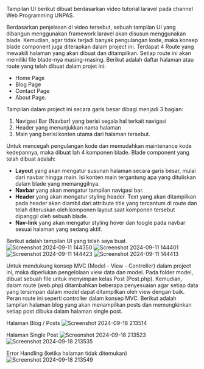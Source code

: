 Tampilan UI berikut dibuat berdasarkan video tutorial laravel pada channel Web Programming UNPAS.

Berdasarkan penjelasan di video tersebut, sebuah tampilan UI yang dibangun menggunakan framework laravel akan disusun menggunakan blade. Kemudian, agar tidak terjadi banyak pengulangan kode, maka konsep blade component juga diterapkan dalam project ini. Terdapat 4 Route yang mewakili halaman yang akan dibuat dan ditampilkan. Setiap route ini akan memiliki file blade-nya masing-masing. Berikut adalah daftar halaman atau route yang telah dibuat dalam projet ini:
- Home Page
- Blog Page
- Contact Page
- About Page.

Tampilan dalam project ini secara garis besar dibagi menjadi 3 bagian: 
1) Navigasi Bar (Navbar) yang berisi segala hal terkait navigasi
2) Header yang menunjukkan nama halaman
3) Main yang berisi konten utama dari halaman tersebut.

Untuk mencegah pengulangan kode dan memudahkan maintenance kode kedepannya, maka dibuat lah 4 komponen blade. Blade component yang telah dibuat adalah:
- **Layout** yang akan mengatur susunan halaman secara garis besar, mulai dari navbar hingga main. Isi konten main tergantung apa yang dituliskan dalam blade yang memanggilnya.
- **Navbar** yang akan mengatur tampilan navigasi bar.
- **Header** yang akan mengatur styling header. Text yang akan ditampilkan pada header akan diambil dari attribute title yang tercantum di route dan telah diteruskan oleh komponen layout saat komponen tersebut dipanggil oleh sebuah blade.
- **Nav-link** yang akan mengatur styling hover dan toogle pada navbar sesuai halaman yang sedang aktif.

Berikut adalah tampilan UI yang telah saya buat.
![Screenshot 2024-09-11 144350](https://github.com/user-attachments/assets/a45d2487-99fe-4ac5-9bc1-41823bc9ffc5)
![Screenshot 2024-09-11 144401](https://github.com/user-attachments/assets/f10ce790-aac0-44e8-bebb-271004cad66a)
![Screenshot 2024-09-11 144423](https://github.com/user-attachments/assets/f2947cb2-73f0-42ff-9755-c0cae12d59c6)
![Screenshot 2024-09-11 144413](https://github.com/user-attachments/assets/cf9403b6-4be0-4495-96d9-04fff422f3c7)

Untuk mendukung konsep MVC (Model - View - Controller) dalam project ini, maka diperlukan pengelolaan view data dan model. Pada folder model, dibuat sebuah file untuk menyimpan kelas Post (Post.php). Kemudian, dalam route (web.php) ditambahkan beberapa penyesuaian agar setiap data yang tersimpan dalam model dapat ditampilkan oleh view dengan baik. Peran route ini seperti controller dalam konsep MVC. Berikut adalah tampilan halaman blog yang akan menampilkan posts dan memungkinkan setiap post dibuka dalam halaman single post.

Halaman Blog / Posts
![Screenshot 2024-09-18 213514](https://github.com/user-attachments/assets/27c758fe-7fdd-4c88-85c7-60142e5bc2de)

Halaman Single Post
![Screenshot 2024-09-18 213523](https://github.com/user-attachments/assets/09df7622-6df5-4e85-8dd8-a4015e8f903a)
![Screenshot 2024-09-18 213535](https://github.com/user-attachments/assets/c02938ff-c53e-4d89-aa53-09e13d040f93)

Error Handling (ketika halaman tidak ditemukan)
![Screenshot 2024-09-18 213549](https://github.com/user-attachments/assets/08530fd6-9bf2-4b9f-9a1b-5deaa6b064bf)
